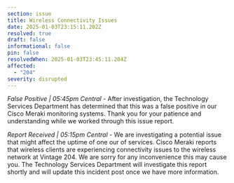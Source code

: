 ```yaml
---
section: issue
title: Wireless Connectivity Issues
date: 2025-01-03T23:15:11.202Z
resolved: true
draft: false
informational: false
pin: false
resolvedWhen: 2025-01-03T23:45:11.204Z
affected:
  - "204"
severity: disrupted
---
```

*False Positive | 05:45pm Central* - After investigation, the Technology Services Department has determined that this was a false positive in our Cisco Meraki monitoring systems. Thank you for your patience and understanding while we worked through this issue report.

*Report Received | 05:15pm Central* - We are investigating a potential issue that might affect the uptime of one our of services. Cisco Meraki reports that wireless clients are experiencing connectivity issues to the wireless network at Vintage 204. We are sorry for any inconvenience this may cause you. The Technology Services Department will investigate this report shortly and will update this incident post once we have more information.